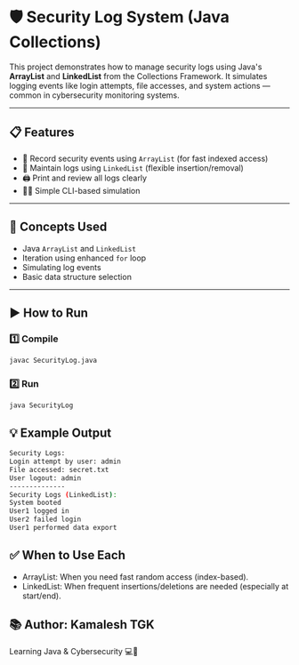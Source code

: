 # 🛡️ Security Log System (Java Collections)

This project demonstrates how to manage security logs using Java's **ArrayList** and **LinkedList** from the Collections Framework. It simulates logging events like login attempts, file accesses, and system actions — common in cybersecurity monitoring systems.

---

## 📋 Features

- 📄 Record security events using `ArrayList` (for fast indexed access)
- 📜 Maintain logs using `LinkedList` (flexible insertion/removal)
- 🖨️ Print and review all logs clearly
- 🧑‍💻 Simple CLI-based simulation

---

## 🧠 Concepts Used

- Java `ArrayList` and `LinkedList`
- Iteration using enhanced `for` loop
- Simulating log events
- Basic data structure selection

---

## ▶️ How to Run

### 1️⃣ Compile

```bash
javac SecurityLog.java
```

### 2️⃣ Run
```
java SecurityLog
```

## 💡 Example Output
```bash
Security Logs: 
Login attempt by user: admin
File accessed: secret.txt
User logout: admin
--------------
Security Logs (LinkedList):
System booted
User1 logged in
User2 failed login
User1 performed data export
```
## ✅ When to Use Each
- ArrayList: When you need fast random access (index-based).
- LinkedList: When frequent insertions/deletions are needed (especially at start/end).

## 📚 Author: Kamalesh TGK <br>
Learning Java & Cybersecurity 💻🔐
